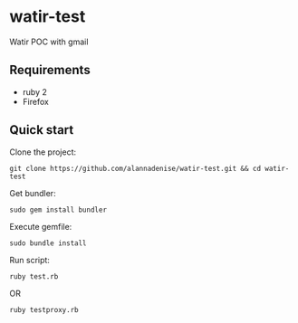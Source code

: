 # watir-test

Watir POC with gmail

## Requirements

* ruby 2
* Firefox

## Quick start

Clone the project:

```
git clone https://github.com/alannadenise/watir-test.git && cd watir-test
```

Get bundler:

```
sudo gem install bundler
```

Execute gemfile:

```
sudo bundle install
```

Run script:

```
ruby test.rb
```

OR

```
ruby testproxy.rb
```
